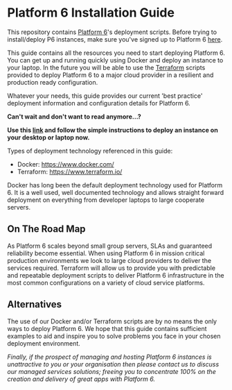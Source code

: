 # Platform 6 Installation Guide

This repository contains [Platform 6](https://documentation.amalto.com/platform6/latest/)'s deployment scripts.
Before trying to install/deploy P6 instances, make sure you've signed up to Platform 6 [here](https://signup.console.platform6.io).

This guide contains all the resources you need to start deploying Platform 6. You can get up and running quickly using Docker and deploy an instance to your laptop.
In the future you will be able to use the [Terraform](https://www.terraform.io/) scripts provided to deploy Platform 6 to a major cloud provider in a resilient and production ready configuration.

Whatever your needs, this guide provides our current 'best practice' deployment information and configuration details for Platform 6. 

**Can't wait and don't want to read anymore...?**

**Use this [link](./docker-compose/README.md) and follow the simple instructions to deploy an instance on your desktop or laptop now.**

Types of deployment technology referenced in this guide:

- Docker: https://www.docker.com/
- Terraform: https://www.terraform.io/

Docker has long been the default deployment technology used for Platform 6. It is a well used, well documented technology and allows straight forward deployment on everything from developer laptops to large cooperate servers.

## On The Road Map

As Platform 6 scales beyond small group servers, SLAs and guaranteed reliability become essential. When using Platform 6 in mission critical production environments we look to large cloud providers to deliver the services required.
Terraform will allow us to provide you with predictable and repeatable deployment scripts to deliver Platform 6 infrastructure in the most common configurations on a variety of cloud service platforms. 

## Alternatives

The use of our Docker and/or Terraform scripts are by no means the only ways to deploy Platform 6. We hope that this guide contains sufficient examples to aid and inspire you to solve problems you face in your chosen deployment environment.

_Finally, if the prospect of managing and hosting Platform 6 instances is unattractive to you or your organisation then please contact us to discuss our managed services solutions; freeing you to concentrate 100% on the creation and delivery of great apps with Platform 6._    
